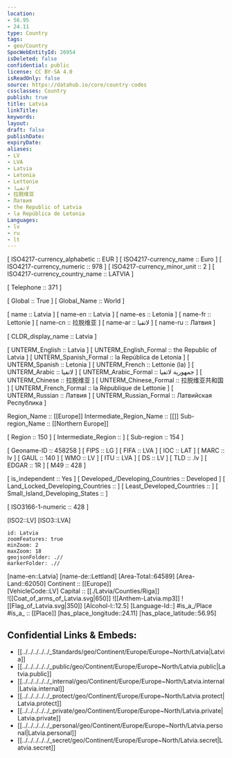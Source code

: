 ```yaml
---
location:
- 56.95
- 24.11
type: Country
tags:
- geo/Country
SpocWebEntityId: 26954
isDeleted: false
confidential: public
license: CC BY-SA 4.0
isReadOnly: false
source: https://datahub.io/core/country-codes
cssclasses: Country
publish: true
title: Latvia
linkTitle: 
keywords: 
layout: 
draft: false
publishDate: 
expiryDate: 
aliases:
- LV
- LVA
- Latvia
- Letonia
- Lettonie
- لاتفيا
- 拉脱维亚
- Латвия
- the Republic of Latvia
- la República de Letonia
Languages:
- lv
- ru
- lt
---
```



[	ISO4217-currency_alphabetic	 :: EUR ] 
[	ISO4217-currency_name	 :: Euro ] 
[	ISO4217-currency_numeric	 :: 978 ] 
[	ISO4217-currency_minor_unit	 :: 2 ] 
[	ISO4217-currency_country_name	 :: LATVIA ] 

[	Telephone	 :: 371 ] 

[	Global	 :: True ] 
[	Global_Name	 :: World ] 

[	name	 :: Latvia ] 
[	name-en	 :: Latvia ] 
[	name-es	 :: Letonia ] 
[	name-fr	 :: Lettonie ] 
[	name-cn	 :: 拉脱维亚 ] 
[	name-ar	 :: لاتفيا ] 
[	name-ru	 :: Латвия ] 

[	CLDR_display_name	 :: Latvia ] 

[	UNTERM_English	 :: Latvia ] 
[	UNTERM_English_Formal	 :: the Republic of Latvia ] 
[	UNTERM_Spanish_Formal	 :: la República de Letonia ] 
[	UNTERM_Spanish	 :: Letonia ] 
[	UNTERM_French	 :: Lettonie (la) ] 
[	UNTERM_Arabic	 :: لاتفيا ] 
[	UNTERM_Arabic_Formal	 :: جمهورية لاتفيا ] 
[	UNTERM_Chinese	 :: 拉脱维亚 ] 
[	UNTERM_Chinese_Formal	 :: 拉脱维亚共和国 ] 
[	UNTERM_French_Formal	 :: la République de Lettonie ] 
[	UNTERM_Russian	 :: Латвия ] 
[	UNTERM_Russian_Formal	 :: Латвийская Республика ] 

Region_Name ::  [[Europe]] 
Intermediate_Region_Name ::  [[]] 
Sub-region_Name ::  [[Northern Europe]] 

[	Region	 :: 150 ] 
[	Intermediate_Region	 ::  ] 
[	Sub-region	 :: 154 ] 

[	Geoname-ID	 :: 458258 ] 
[	FIPS	 :: LG ] 
[	FIFA	 :: LVA ] 
[	IOC	 :: LAT ] 
[	MARC	 :: lv ] 
[	GAUL	 :: 140 ] 
[	WMO	 :: LV ] 
[	ITU	 :: LVA ] 
[	DS	 :: LV ] 
[	TLD	 :: .lv ] 
[	EDGAR	 :: 1R ] 
[	M49	 :: 428 ] 

[	is_independent	 :: Yes ] 
[	Developed_/Developing_Countries	 :: Developed ] 
[	Land_Locked_Developing_Countries	 ::  ] 
[	Least_Developed_Countries	 ::  ] 
[	Small_Island_Developing_States	 ::  ] 

[	ISO3166-1-numeric	 :: 428 ] 



[ISO2::LV] 
[ISO3::LVA] 

```leaflet
id: Latvia
zoomFeatures: true 
minZoom: 2 
maxZoom: 18
geojsonFolder: .//
markerFolder: .//
```

[name-en::Latvia] 
[name-de::Lettland] 
[Area-Total::64589] 
[Area-Land::62050] 
Continent :: [[Europe]]  
[VehicleCode::LV] 
Capital :: [[./Latvia/Counties/Riga]]  
![[Coat_of_arms_of_Latvia.svg|650]] 
![[Anthem-Latvia.mp3]] 
![[Flag_of_Latvia.svg|350]] 
[Alcohol-l::12.5] 
[Language-Id::] 
#is_a_/Place  
#is_a_ :: [[Place]] 
[has_place_longitude::24.11] 
[has_place_latitude::56.95] 



## Confidential Links & Embeds: 
- [[../../../../../_Standards/geo/Continent/Europe/Europe~North/Latvia|Latvia]] 
- [[../../../../../_public/geo/Continent/Europe/Europe~North/Latvia.public|Latvia.public]] 
- [[../../../../../_internal/geo/Continent/Europe/Europe~North/Latvia.internal|Latvia.internal]] 
- [[../../../../../_protect/geo/Continent/Europe/Europe~North/Latvia.protect|Latvia.protect]] 
- [[../../../../../_private/geo/Continent/Europe/Europe~North/Latvia.private|Latvia.private]] 
- [[../../../../../_personal/geo/Continent/Europe/Europe~North/Latvia.personal|Latvia.personal]] 
- [[../../../../../_secret/geo/Continent/Europe/Europe~North/Latvia.secret|Latvia.secret]] 
